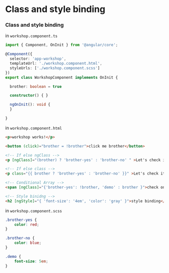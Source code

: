 # Class and style binding


### Class and style binding
in `workshop.component.ts`
```ts
import { Component, OnInit } from '@angular/core';

@Component({
  selector: 'app-workshop',
  templateUrl: './workshop.component.html',
  styleUrls: ['./workshop.component.scss']
})
export class WorkshopComponent implements OnInit {

  brother: boolean = true

  constructor() { }

  ngOnInit(): void {
  }

}
```
in `workshop.component.html`
```html
<p>workshop works!</p>

<button (click)="brother = !brother">click me brother</button>

<!-- If else ngClass -->
<p [ngClass]="(brother) ? 'brother-yes' : 'brother-no' " >Let's check it brother</p>

<!-- If else class -->
<p class="{{ brother ? 'brother-yes' : 'brother-no' }}" >Let's check it brother</p>

<!-- Conditional Array -->
<span [ngClass]="{'brother-yes': !brother, 'demo' : brother }">check once again</span>

<!-- Style binidng -->
<h2 [ngStyle]="{ 'font-size': '4em', 'color': 'gray' }">style binding</h2>
```
in `workshop.component.scss`
```scss
.brother-yes {
    color: red;
}

.brother-no {
    color: blue;
}

.demo {
    font-size: 5em;
}

```
